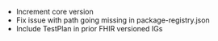 * Increment core version
* Fix issue with path going missing in package-registry.json
* Include TestPlan in prior FHIR versioned IGs